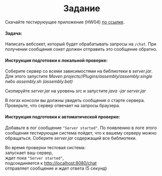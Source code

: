 <h1 align="center">Задание</h1>

Cкачайте тестируюущее приложение (HW04) [по ссылке](https://stepik.org/media/attachments/lesson/12403/HW04.zip).

#### Задача:
Написать вебсокет, который будет обрабатывать запросы на `/chat`.
При получении сообщения сокет должен отправить это сообщение обратно.

#### Инструкция подготовки к локальной проверке:
Соберите сервер со всеми зависимостями на библиотеки в _server.jar_.
Для этого запустите _Maven projects/<Project name>/Plugins/assembly/assembly:single_
либо _assembly.sh (assembly.bat)_

Скопируйте _server.jar_ на уровень _src_ и запустите
_java -jar server.jar_

В логах консоли вы должны увидеть сообщения о старте сервера.
Проверьте, что сервер отвечает на запросы браузера.

#### Инструкция подготовки к автоматической проверке:
Добавьте в лог сообщение `"Server started"`. По появлению в логе этого сообщения тестирующая система пойдет, что к вашему серверу можно обращаться.
Соберите _server.jar_ содержащий все библиотеки.

Во время проверки тестовая система:
<br>запускает ваш сервер,
<br>ждет пока `"Server started"`,
<br>подсоединяется к [http://localhost:8080/chat](http://localhost:8080/chat)
<br>отправляет сообщение и ждет ответа (5 секунд)
